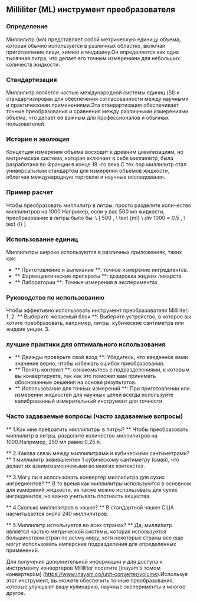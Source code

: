 ## Milliliter (ML) инструмент преобразователя

### Определение
Миллилитр (мл) представляет собой метрическую единицу объема, которая обычно используется в различных областях, включая приготовление пищи, химию и медицину.Он определяется как одна тысячная литра, что делает его точным измерением для небольших количеств жидкости.

### Стандартизация
Миллилитр является частью международной системы единиц (SI) и стандартизирован для обеспечения согласованности между научными и практическими применениями.Эта стандартизация обеспечивает точные преобразования и сравнения между различными измерениями объема, что делает ее важным для профессионалов и обычных пользователей.

### История и эволюция
Концепция измерения объема восходит к древним цивилизациям, но метрическая система, которая включает в себя миллилитр, была разработана во Франции в конце 18 -го века.С тех пор миллилитр стал универсальным стандартом для измерения объемов жидкости, облегчая международную торговлю и научные исследования.

### Пример расчет
Чтобы преобразовать миллилитр в литры, просто разделите количество миллилитров на 1000.Например, если у вас 500 мл жидкости, преобразование в литры было бы:
\ [
500 \, \ text {ml} \ div 1000 = 0.5 \, \ text {l}
\]

### Использование единиц
Миллилитры широко используются в различных приложениях, таких как:
- ** Приготовление и выпекание **: точное измерение ингредиентов.
- ** Фармацевтические препараты **: дозировка жидких лекарств.
- ** Лаборатории **: Точные измерения в экспериментах.

### Руководство по использованию
Чтобы эффективно использовать инструмент преобразователя Milliliter:
1.
2. ** Выберите желаемый блок **: Выберите устройство, в которое вы хотите преобразовать, например, литры, кубические сантиметра или жидкие унции.
3.

### лучшие практики для оптимального использования
- ** Дважды проверьте свой вход **: Убедитесь, что введенное вами значение верно, чтобы избежать ошибок преобразования.
- ** Понять контекст **: ознакомьтесь с подразделениями, к которым вы конвертируете, так как это поможет вам принимать обоснованные решения на основе результатов.
- ** Использование для точных измерений **: При приготовлении или измерении жидкостей для научных целей всегда используйте калиброванный измерительный инструмент для точности.

### Часто задаваемые вопросы (часто задаваемые вопросы)

** 1.Как мне превратить миллилитры в литры? **
Чтобы преобразовать миллилитр в литры, разделите количество миллилитров на 1000.Например, 250 мл равно 0,25 л.

** 2.Какова связь между миллилитрами и кубическими сантиметрами? **
1 миллилитр эквивалентен 1 кубическому сантиметру (смвя), что делает их взаимозаменяемыми во многих контекстах.

** 3.Могу ли я использовать конвертер миллилитра для сухих ингредиентов? **
В то время как миллилитры используются в основном для измерений жидкости, их также можно использовать для сухих ингредиентов, но важно учитывать плотность вещества.

** 4.Сколько миллилитров в чашке? **
В стандартной чашке США насчитывается около 240 миллилитров.

** 5.Миллилитр используется во всех странах? **
Да, миллилитр является частью метрической системы, которая используется большинством стран по всему миру, хотя некоторые страны все еще могут использовать имперские подразделения для определенных применений.

Для получения дополнительной информации и для доступа к инструменту конвертеров Milliliter посетите [inayam's томом конвертером] (https://www.inayam.co/unit-converter/volume).Используя этот инструмент, вы можете обеспечить точные преобразования, которые улучшают вашу кулинарию, научные эксперименты и многое другое.